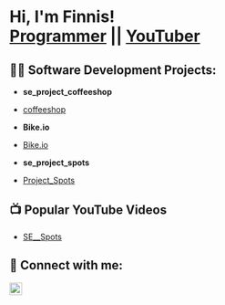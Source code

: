 <h1>Hi, I'm Finnis! <br/><a href="https://github.com/joshmadakor1">Programmer</a><a href="https://www.linkedin.com/in/finnis-caldwell-67707473/"></a> || <a href="https://www.youtube.com/@cybermoney4949">YouTuber</a></h1>

<h2>👨‍💻 Software Development Projects:</h2>


- <b>se_project_coffeeshop</b>
-  [coffeeshop](https://feecasso.github.io/se_project_coffeeshop/)

- <b>Bike.io</b>
-  [Bike.io](https://feecasso.github.io/bike-service/)



- <b>se_project_spots</b>
- [Project_Spots](https://feecasso.github.io/se_project_spots/)

  
<h2>📺 Popular YouTube Videos</h2>

- [SE__Spots](https://www.youtube.com/watch?v=uHy3oM7NnoU)

<h2> 🤳 Connect with me:</h2>

[<img align="left" alt="JoshMadakor | LinkedIn" width="22px" src="https://cdn.jsdelivr.net/npm/simple-icons@v3/icons/linkedin.svg" />][linkedin]



[linkedin]: https://www.linkedin.com/in/finnis-caldwell-67707473/
